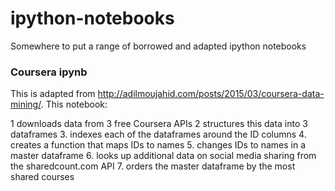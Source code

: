 # ipython-notebooks
Somewhere to put a range of borrowed and adapted ipython notebooks

### Coursera ipynb
This is adapted from http://adilmoujahid.com/posts/2015/03/coursera-data-mining/. This notebook:

1 downloads data from 3 free Coursera APIs
2 structures this data into 3 dataframes
3. indexes each of the dataframes around the ID columns
4. creates a function that maps IDs to names
5. changes IDs to names in a master dataframe
6. looks up additional data on social media sharing from the sharedcount.com API
7. orders the master dataframe by the most shared courses

